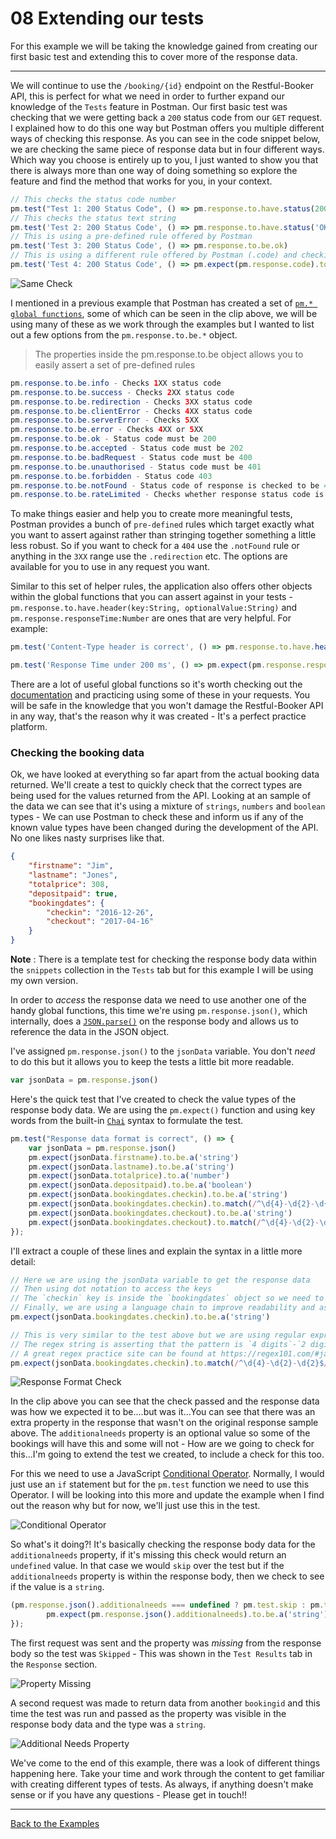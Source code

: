# 08 Extending our tests

For this example we will be taking the knowledge gained from creating our first basic test and extending this to cover more of the response data.

---

We will continue to use the `/booking/{id}` endpoint on the Restful-Booker API, this is perfect for what we need in order to further expand our knowledge of the `Tests` feature in Postman. Our first basic test was checking that we were getting back a `200` status code from our `GET` request. I explained how to do this one way but Postman offers you multiple different ways of checking this response. As you can see in the code snippet below, we are checking the same piece of response data but in four different ways. Which way you choose is entirely up to you, I just wanted to show you that there is always more than one way of doing something so explore the feature and find the method that works for you, in your context.

```javascript
// This checks the status code number
pm.test("Test 1: 200 Status Code", () => pm.response.to.have.status(200))
// This checks the status text string
pm.test('Test 2: 200 Status Code', () => pm.response.to.have.status('OK'))
// This is using a pre-defined rule offered by Postman
pm.test('Test 3: 200 Status Code', () => pm.response.to.be.ok)
// This is using a different rule offered by Postman (.code) and checking that it equals 200
pm.test('Test 4: 200 Status Code', () => pm.expect(pm.response.code).to.equal(200))
```

![Same Check](https://github.com/DannyDainton/All-Things-Postman/blob/master/Public/gifs/08_extendingOurTests/Same_Check.gif)

I mentioned in a previous example that Postman has created a set of [`pm.* global functions`](https://www.getpostman.com/docs/postman/scripts/postman_sandbox_api_reference), some of which can be seen in the clip above, we will be using many of these as we work through the examples but I wanted to list out a few options from the `pm.response.to.be.*` object.

> The properties inside the pm.response.to.be object allows you to easily assert a set of pre-defined rules

```java
pm.response.to.be.info - Checks 1XX status code
pm.response.to.be.success - Checks 2XX status code
pm.response.to.be.redirection - Checks 3XX status code
pm.response.to.be.clientError - Checks 4XX status code
pm.response.to.be.serverError - Checks 5XX
pm.response.to.be.error - Checks 4XX or 5XX
pm.response.to.be.ok - Status code must be 200
pm.response.to.be.accepted - Status code must be 202
pm.response.to.be.badRequest - Status code must be 400
pm.response.to.be.unauthorised - Status code must be 401
pm.response.to.be.forbidden - Status code 403
pm.response.to.be.notFound - Status code of response is checked to be 404
pm.response.to.be.rateLimited - Checks whether response status code is 429
```

To make things easier and help you to create more meaningful tests, Postman provides a bunch of `pre-defined` rules which target exactly what you want to assert against rather than stringing together something a little less robust. So if you want to check for a `404` use the `.notFound` rule or anything in the `3XX` range use the `.redirection` etc. The options are available for you to use in any request you want.

Similar to this set of helper rules, the application also offers other objects within the global functions that you can assert against in your tests - `pm.response.to.have.header(key:String, optionalValue:String)` and `pm.response.responseTime:Number` are ones that are very helpful. For example:

```javascript
pm.test('Content-Type header is correct', () => pm.response.to.have.header('Content-Type', 'application/json; charset=utf-8'))
```  

```javascript
pm.test('Response Time under 200 ms', () => pm.expect(pm.response.responseTime).to.be.below(200))
```

There are a lot of useful global functions so it's worth checking out the [documentation](https://www.getpostman.com/docs/postman/scripts/postman_sandbox_api_reference) and practicing using some of these in your requests. You will be safe in the knowledge that you won't damage the Restful-Booker API in any way, that's the reason why it was created - It's a perfect practice platform.

### Checking the booking data

Ok, we have looked at everything so far apart from the actual booking data returned. We'll create a test to quickly check that the correct types are being used for the values returned from the API. Looking at an sample of the data we can see that it's using a mixture of `strings`, `numbers` and `boolean` types - We can use Postman to check these and inform us if any of the known value types have been changed during the development of the API. No one likes nasty surprises like that.    

```json
{
    "firstname": "Jim",
    "lastname": "Jones",
    "totalprice": 308,
    "depositpaid": true,
    "bookingdates": {
        "checkin": "2016-12-26",
        "checkout": "2017-04-16"
    }
}
```

__Note__ : There is a template test for checking the response body data within the `snippets` collection in the `Tests` tab but for this example I will be using my own version.

In order to _access_ the response data we need to use another one of the handy global functions, this time we're using `pm.response.json()`, which internally, does a [`JSON.parse()`](https://developer.mozilla.org/en-US/docs/Web/JavaScript/Reference/Global_Objects/JSON/parse) on the response body and allows us to reference the data in the JSON object.

I've assigned `pm.response.json()` to the `jsonData` variable. You don't _need_ to do this but it allows you to keep the tests a little bit more readable.

```javascript
var jsonData = pm.response.json()
```

Here's the quick test that I've created to check the value types of the response body data. We are using the `pm.expect()` function and using key words from the built-in [`Chai`](http://chaijs.com/api/bdd/) syntax to formulate the test.  

```javascript
pm.test("Response data format is correct", () => {
    var jsonData = pm.response.json()
    pm.expect(jsonData.firstname).to.be.a('string')
    pm.expect(jsonData.lastname).to.be.a('string')
    pm.expect(jsonData.totalprice).to.a('number')
    pm.expect(jsonData.depositpaid).to.be.a('boolean')
    pm.expect(jsonData.bookingdates.checkin).to.be.a('string')
    pm.expect(jsonData.bookingdates.checkin).to.match(/^\d{4}-\d{2}-\d{2}$/)
    pm.expect(jsonData.bookingdates.checkout).to.be.a('string')
    pm.expect(jsonData.bookingdates.checkout).to.match(/^\d{4}-\d{2}-\d{2}$/)
});
```
I'll extract a couple of these lines and explain the syntax in a little more detail:

```javascript
// Here we are using the jsonData variable to get the response data
// Then using dot notation to access the keys
// The `checkin` key is inside the `bookingdates` object so we need to go down 2 levels to get the value
// Finally, we are using a language chain to improve readability and assert that the value is a `string`
pm.expect(jsonData.bookingdates.checkin).to.be.a('string')

// This is very similar to the test above but we are using regular expression to check the format
// The regex string is asserting that the pattern is `4 digits`-`2 digits`-`2 digits`
// A great regex practice site can be found at https://regex101.com/#javascript
pm.expect(jsonData.bookingdates.checkin).to.match(/^\d{4}-\d{2}-\d{2}$/)
```

![Response Format Check](https://github.com/DannyDainton/All-Things-Postman/blob/master/Public/gifs/08_extendingOurTests/Response_Format_Check.gif)

In the clip above you can see that the check passed and the response data was how we expected it to be....but was it...You can see that there was an extra property in the response that wasn't on the original response sample above. The `additionalneeds` property is an optional value so some of the bookings will have this and some will not - How are we going to check for this...I'm going to extend the test we created, to include a check for this too.

For this we need to use a JavaScript [Conditional Operator](https://developer.mozilla.org/en-US/docs/Web/JavaScript/Reference/Operators/Conditional_Operator). Normally, I would just use an `if` statement but for the `pm.test` function we need to use this Operator. I will be looking into this more and update the example when I find out the reason why but for now, we'll just use this in the test.

![Conditional Operator](https://github.com/DannyDainton/All-Things-Postman/blob/master/Public/images/08_extendingOurTests/Conditional_Operator.PNG)

So what's it doing?! It's basically checking the response body data for the `additionalneeds` property, if it's missing this check would return an `undefined` value. In that case we would `skip` over the test but if the `additionalneeds` property is within the response body, then we check to see if the value is a `string`.

 ```javascript
 (pm.response.json().additionalneeds === undefined ? pm.test.skip : pm.test)('Customer has additional needs', () => {
         pm.expect(pm.response.json().additionalneeds).to.be.a('string')
 });
 ```

The first request was sent and the property was _missing_ from the response body so the test was `Skipped` - This was shown in the `Test Results` tab in the `Response` section.

![Property Missing](https://github.com/DannyDainton/All-Things-Postman/blob/master/Public/images/08_extendingOurTests/Property_Missing.PNG)

A second request was made to return data from another `bookingid` and this time the test was run and passed as the property was visible in the response body data and the type was a `string`.

![Additional Needs Property](https://github.com/DannyDainton/All-Things-Postman/blob/master/Public/gifs/08_extendingOurTests/Additional_Needs_Property.gif)


We've come to the end of this example, there was a look of different things happening here. Take your time and work through the content to get familiar with creating different types of tests. As always, if anything doesn't make sense or if you have any questions - Please get in touch!!

---
[Back to the Examples](https://github.com/DannyDainton/All-Things-Postman#example-guides)
